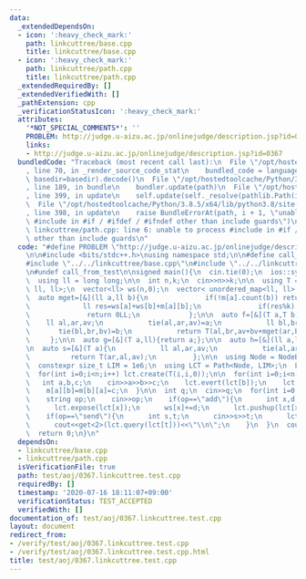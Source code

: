 ```yaml
---
data:
  _extendedDependsOn:
  - icon: ':heavy_check_mark:'
    path: linkcuttree/base.cpp
    title: linkcuttree/base.cpp
  - icon: ':heavy_check_mark:'
    path: linkcuttree/path.cpp
    title: linkcuttree/path.cpp
  _extendedRequiredBy: []
  _extendedVerifiedWith: []
  _pathExtension: cpp
  _verificationStatusIcon: ':heavy_check_mark:'
  attributes:
    '*NOT_SPECIAL_COMMENTS*': ''
    PROBLEM: http://judge.u-aizu.ac.jp/onlinejudge/description.jsp?id=0367
    links:
    - http://judge.u-aizu.ac.jp/onlinejudge/description.jsp?id=0367
  bundledCode: "Traceback (most recent call last):\n  File \"/opt/hostedtoolcache/Python/3.8.5/x64/lib/python3.8/site-packages/onlinejudge_verify/documentation/build.py\"\
    , line 70, in _render_source_code_stat\n    bundled_code = language.bundle(stat.path,\
    \ basedir=basedir).decode()\n  File \"/opt/hostedtoolcache/Python/3.8.5/x64/lib/python3.8/site-packages/onlinejudge_verify/languages/cplusplus.py\"\
    , line 189, in bundle\n    bundler.update(path)\n  File \"/opt/hostedtoolcache/Python/3.8.5/x64/lib/python3.8/site-packages/onlinejudge_verify/languages/cplusplus_bundle.py\"\
    , line 399, in update\n    self.update(self._resolve(pathlib.Path(included), included_from=path))\n\
    \  File \"/opt/hostedtoolcache/Python/3.8.5/x64/lib/python3.8/site-packages/onlinejudge_verify/languages/cplusplus_bundle.py\"\
    , line 398, in update\n    raise BundleErrorAt(path, i + 1, \"unable to process\
    \ #include in #if / #ifdef / #ifndef other than include guards\")\nonlinejudge_verify.languages.cplusplus_bundle.BundleErrorAt:\
    \ linkcuttree/path.cpp: line 6: unable to process #include in #if / #ifdef / #ifndef\
    \ other than include guards\n"
  code: "#define PROBLEM \"http://judge.u-aizu.ac.jp/onlinejudge/description.jsp?id=0367\"\
    \n\n#include <bits/stdc++.h>\nusing namespace std;\n\n#define call_from_test\n\
    #include \"../../linkcuttree/base.cpp\"\n#include \"../../linkcuttree/path.cpp\"\
    \n#undef call_from_test\n\nsigned main(){\n  cin.tie(0);\n  ios::sync_with_stdio(0);\n\
    \  using ll = long long;\n\n  int n,k;\n  cin>>n>>k;\n\n  using T = tuple<ll,\
    \ ll, ll>;\n  vector<ll> ws(n,0);\n  vector< unordered_map<ll, ll> > m(n);\n\n\
    \  auto mget=[&](ll a,ll b){\n              if(!m[a].count(b)) return 0LL;\n \
    \             ll res=ws[a]+ws[b]+m[a][b];\n              if(res%k) return res;\n\
    \              return 0LL;\n            };\n\n  auto f=[&](T a,T b){\n       \
    \    ll al,ar,av;\n           tie(al,ar,av)=a;\n           ll bl,br,bv;\n    \
    \       tie(bl,br,bv)=b;\n           return T(al,br,av+bv+mget(ar,bl));\n    \
    \     };\n\n  auto g=[&](T a,ll){return a;};\n\n  auto h=[&](ll a,ll){return a;};\n\
    \n  auto s=[&](T a){\n           ll al,ar,av;\n           tie(al,ar,av)=a;\n \
    \          return T(ar,al,av);\n         };\n\n  using Node = NodeBase<T, ll>;\n\
    \  constexpr size_t LIM = 1e6;\n  using LCT = Path<Node, LIM>;\n  LCT lct(f,g,h,s,0);\n\
    \  for(int i=0;i<n;i++) lct.create(T(i,i,0));\n\n  for(int i=0;i<n-1;i++){\n \
    \   int a,b,c;\n    cin>>a>>b>>c;\n    lct.evert(lct[b]);\n    lct.link(lct[a],lct[b]);\n\
    \    m[a][b]=m[b][a]=c;\n  }\n\n  int q;\n  cin>>q;\n  for(int i=0;i<q;i++){\n\
    \    string op;\n    cin>>op;\n    if(op==\"add\"){\n      int x,d;\n      cin>>x>>d;\n\
    \      lct.expose(lct[x]);\n      ws[x]+=d;\n      lct.pushup(lct[x]);\n    }\n\
    \    if(op==\"send\"){\n      int s,t;\n      cin>>s>>t;\n      lct.evert(lct[s]);\n\
    \      cout<<get<2>(lct.query(lct[t]))<<\"\\n\";\n    }\n  }\n  cout<<flush;\n\
    \  return 0;\n}\n"
  dependsOn:
  - linkcuttree/base.cpp
  - linkcuttree/path.cpp
  isVerificationFile: true
  path: test/aoj/0367.linkcuttree.test.cpp
  requiredBy: []
  timestamp: '2020-07-16 18:11:07+09:00'
  verificationStatus: TEST_ACCEPTED
  verifiedWith: []
documentation_of: test/aoj/0367.linkcuttree.test.cpp
layout: document
redirect_from:
- /verify/test/aoj/0367.linkcuttree.test.cpp
- /verify/test/aoj/0367.linkcuttree.test.cpp.html
title: test/aoj/0367.linkcuttree.test.cpp
---
```

